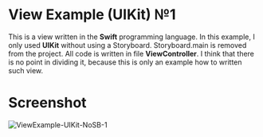 # View Example (UIKit) №1

This is a view written in the **Swift** programming language. In this example, I only used **UIKit** without using a Storyboard. Storyboard.main is removed from the project. All code is written in file **ViewController**. I think that there is no point in dividing it, because this is only an example how to written such view.


# Screenshot

![ViewExample-UIKit-NoSB-1](ViewExample-UIKit(NoSB)#1/Assets.xcassets/screenshot1.imageset/simulator_screenshot_3A93E0BA-536C-4AFF-8DF0-53EEC00B71A1.png)



